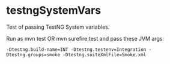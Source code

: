 testngSystemVars
================

Test of passing TestNG System variables.

Run as  mvn test  OR  mvn surefire:test  and pass these JVM args:

```-Dtestng.build-name=INT -Dtestng.testenv=Integration -Dtestng.groups=smoke -Dtestng.suiteXmlFile=Smoke.xml```

